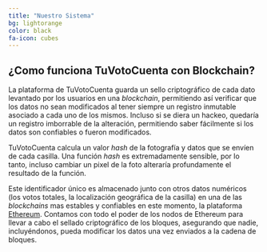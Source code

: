 ```yaml
---
title: "Nuestro Sistema"
bg: lightorange
color: black
fa-icon: cubes
---
```


## ¿Como funciona TuVotoCuenta con Blockchain?

La plataforma de TuVotoCuenta guarda un sello criptográfico de cada dato levantado por los usuarios en una *blockchain*, permitiendo así verificar que los datos no sean modificados al tener siempre un registro inmutable asociado a cada uno de los mismos. Incluso si se diera un hackeo, quedaría un registro imborrable de la alteración, permitiendo saber fácilmente si los datos son confiables o fueron modificados.

TuVotoCuenta calcula un valor *hash* de la fotografía
y datos que se envíen de cada casilla. Una función *hash* es extremadamente sensible, por lo tanto, incluso cambiar un pixel de la foto alteraría profundamente el resultado de la función. 

Este identificador único es almacenado junto con otros datos numéricos (los votos totales, la localización geográfica de la casilla) en una de las *blockchains* mas estables y confiables en este momento, la plataforma [Ethereum](https://es.wikipedia.org/wiki/Ethereum).
Contamos con todo el poder de los nodos de Ethereum para llevar a cabo el sellado criptográfico de los bloques, asegurando que nadie, incluyéndonos, pueda modificar los datos una vez enviados a la cadena de bloques. 


